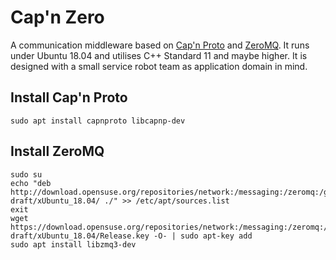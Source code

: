 # Cap'n Zero

A communication middleware based on [Cap'n Proto](capnproto.org) and [ZeroMQ](zeromq.org). It runs under Ubuntu 18.04 and utilises C++ Standard 11 and maybe higher. It is designed with a small service robot team as application domain in mind.

## Install Cap'n Proto

    sudo apt install capnproto libcapnp-dev
    
## Install ZeroMQ

    sudo su
    echo "deb http://download.opensuse.org/repositories/network:/messaging:/zeromq:/git-draft/xUbuntu_18.04/ ./" >> /etc/apt/sources.list
    exit
    wget https://download.opensuse.org/repositories/network:/messaging:/zeromq:/git-draft/xUbuntu_18.04/Release.key -O- | sudo apt-key add
    sudo apt install libzmq3-dev

